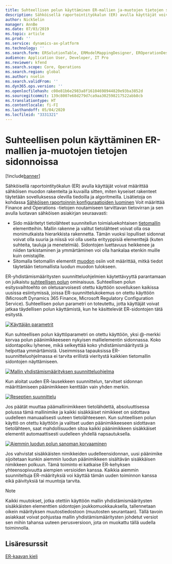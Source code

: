 ```yaml
---
title: Suhteellisen polun käyttäminen ER-mallien ja-muotojen tietojen sidonnoissa
description: Sähköisellä raportointityökalun (ER) avulla käyttäjät voivat määrittää sähköisen muodon rakenteita ja kuvailla sitten, miten kyseiset rakenteet täytetään sovelluksessa olevilla tiedoilla ja algoritmeilla.
author: NickSelin
manager: AnnBe
ms.date: 07/03/2019
ms.topic: article
ms.prod: ''
ms.service: dynamics-ax-platform
ms.technology: ''
ms.search.form: ERSolutionTable, ERModelMappingDesigner, EROperationDesigner, ERExpressionDesignerFormula
audience: Application User, Developer, IT Pro
ms.reviewer: kfend
ms.search.scope: Core, Operations
ms.search.region: global
ms.author: nselin
ms.search.validFrom: ''
ms.dyn365.ops.version: ''
ms.openlocfilehash: c08e81b6e2983a8f16104698944820e93ba3852d
ms.sourcegitcommit: 139c8007e68d279d7ca9aa302598217522abb8cb
ms.translationtype: HT
ms.contentlocale: fi-FI
ms.lasthandoff: 05/04/2020
ms.locfileid: "3331321"
---
```

# <a name="use-a-relative-path-in-data-bindings-of-er-models-and-formats"></a>Suhteellisen polun käyttäminen ER-mallien ja-muotojen tietojen sidonnoissa

[!include[banner](../includes/banner.md)]

Sähköisellä raportointityökalun (ER) avulla käyttäjät voivat määrittää sähköisen muodon rakenteita ja kuvailla sitten, miten kyseiset rakenteet täytetään sovelluksessa olevilla tiedoilla ja algoritmeilla. Lisätietoja on kohdassa [Sähköisen raportoinnin konfiguraatioiden luominen](electronic-reporting-configuration.md) Voit määrittää Finance and Operations -tietojen noutamiseen tarvittavan tietovirran ja sen avulla luotavan sähköisen asiakirjan seuraavasti:

- Sido määritetyt tietolähteet suunnitellun toimialuekohtaisen [tietomallin](general-electronic-reporting.md#data-model-and-model-mapping-components) elementteihin. Mallin rakenne ja valitut tietolähteet voivat olla osa monimutkaista hierarkkista rakennetta. Tämän vuoksi lopulliset sidonnat voivat olla suuria ja niissä voi olla useita erityyppisiä elementtejä (kuten suhteita, tauluja ja menetelmiä). Sidontojen luettavuus heikkenee ja niiden tarkistaminen ja ymmärtäminen voi olla hankalaa etenkin muille kuin omistajille. 
- Sitomalla tietomallin elementit [muodon](general-electronic-reporting.md#FormatComponentOutbound) osiin voit määrittää, mitkä tiedot täytetään tietomallista luodun muodon tulokseen.

ER-yhdistämismääritysten suunnitteluohjelmien käytettävyyttä parantamaan on julkaistu [suhteellisen polun](er-formula-language.md#relative-path) ominaisuus. Suhteellisen polun esitysvaihtoehto on oletusarvoisesti otettu käyttöön sovelluksen kaikissa uusissa esiintymissä, joissa ER-suunnittelukokemus on otettu käyttöön (Microsoft Dynamics 365 Finance, Microsoft Regulatory Configuration Service). Suhteellisen polun parametri on toteutettu, jotta käyttäjät voivat jatkaa täydellisen polun käyttämistä, kun he käsittelevät ER-sidontojen tätä esitystä.

[![Käyttäjän parametrit](./media/relative-path-01.png)](./media/relative-path-01.png)

 
Kun suhteellisen polun käyttöparametri on otettu käyttöön, yksi @-merkki korvaa polun päänimikkeeseen nykyisen mallielementin sidonnassa. Koko sidontapolku lyhenee, mikä selkeyttää koko yhdistämismääritystä ja helpottaa ymmärtämistä. Useimmissa tapauksissa ER-suunnitteluohjelmassa ei tarvita erillistä vieritystä kaikkien tietomallin sidontojen näyttämiseen.

[![Mallin yhdistämismäärityksen suunnitteluohjelma](./media/relative-path-02.png)](./media/relative-path-02.png)
 
Kun aloitat uuden ER-lausekkeen suunnittelun, tarvitset sidonnan määrittämiseen päänimikkeen kenttään vain yhden merkin.

[![Reseptien suunnittelu](./media/relative-path-03.png)](./media/relative-path-03.png)
 
Jos päätät muuttaa päämallinimikkeen tietolähdettä, absoluuttisessa polussa tämä mallinimike ja kaikki sisäkkäiset nimikkeet on sidottava uudelleen manuaalisesti uuteen tietolähteeseen. Kun suhteellisen polun käyttö on otettu käyttöön ja valitset uuden päänimikkeeseen sidottavan tietolähteen, saat mahdollisuuden sitoa kaikki päänimikkeen sisäkkäiset elementit automaattisesti uudelleen yhdellä napsautuksella.

[![Aiemmin luodun polun sanoman korvaaminen](./media/relative-path-04.png)](./media/relative-path-04.png)
 
Jos vahvistat sisäkkäisten nimikkeiden uudelleensidonnan, uusi päänimike sijoitetaan kunkin aiemmin luodun päänimikkeen sisältävän sisäkkäisen nimikkeen polkuun.
Tämä toiminto ei katkaise ER-kehyksen yhteensopivuutta aiempien versioiden kanssa. Kaikkia aiemmin suunniteltuja ER-määrityksiä voi käyttää tämän uuden toiminnon kanssa eikä päivityksiä tai muuntoja tarvita.

> [!NOTE]
> Kaikki muutokset, jotka otettiin käyttöön mallin yhdistämismääritysten sisäkkäisten elementtien sidontojen joukkomuokkauksella, tallennetaan oikein määrityksen muutostiedostoon (muutosten seurantaan). Tällä tavoin asiakkaat voivat pohjustaa mallin yhdistämismääritysten johdetut versiot sen mihin tahansa uuteen perusversioon, jota on muokattu tällä uudella toiminnolla.

## <a name="additional-resources"></a>Lisäresurssit

[ER-kaavan kieli](er-formula-language.md)
